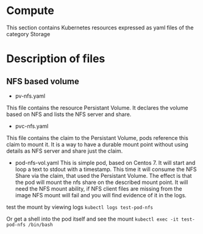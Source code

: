 # Compute 
This section contains Kubernetes resources expressed as yaml files of the category Storage


# Description of files

## NFS based volume

- pv-nfs.yaml

This file contains the resource Persistant Volume. It declares the volume based on NFS and lists the NFS server and share.

- pvc-nfs.yaml

This file contains the claim to the Persistant Volume, pods reference this claim to mount it. It is a way to have a durable mount point without using details as NFS server and share just the claim.

- pod-nfs-vol.yaml
This is simple pod, based on Centos 7. It will start and loop a text to stdout with a timestamp. This time it will consume the NFS Share via the claim, that used the Persistant Volume.
The effect is that the pod will mount the nfs share on the described mount point. It will need the NFS mount ability, if NFS client files are missing from the image NFS mount will fail and you will find evidence of it in the logs.

test the mount by viewing logs
``` kubectl logs test-pod-nfs ```

Or get a shell into the pod itself and see the mount
``` kubectl exec -it test-pod-nfs /bin/bash ```
 
